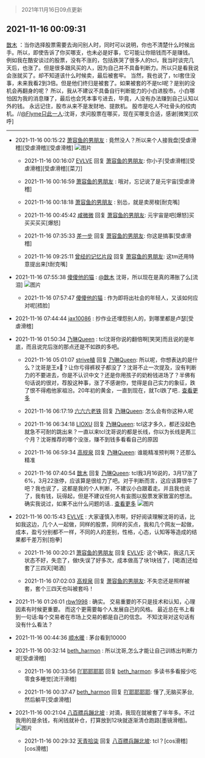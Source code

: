 > 2021年11月16日09点更新
<link rel="stylesheet" href="https://cdn.jsdelivr.net/gh/taotie6/sampleJSON@main/css/photo_show.css">
<meta name="referrer" content="no-referrer" />


 ## 2021-11-16 00:09:31 

 [㪚木](https://www.coolapk.com/feed/31500697?shareKey=NTc2MzdmMjYzNDMwNjE5Mjk0N2Y~) ：当你选择股票需要去询问别人时，同时可以说明，你也不清楚什么时候出手。所以，即使告诉了你买哪支，也未必是好事，它可能让你赔钱而不是赚钱。
例如我在酷安谈过的股票，没有不涨的，包括跌哭了很多人的tcl，我当时谈完几天后，也涨了。但是很多跟风买的人，因为自己并不具备判断力<!--break-->。所以只是看我说会涨就买了。却不知道该什么时候卖，最后被套牢。
当然，我也说了，tcl套住没事，未来我看2到3倍。但是他们终归是被套了。如果被套的不是tcl呢？是别的没机会再翻身的呢？
所以，我从不建议不具备自行判断能力的小白进股市。小白哪怕因为我的消息赚了，最后也会凭本事亏进去，毕竟，人没有办法赚到自己认知以外的钱。
永远记住，股市从来不是发财地、提款机。
股市是吃人不吐骨头的绞肉机。//<a class="feed-link-uname" href="/u/Flyme只此一人">@Flyme只此一人</a>:沈哥，求问股票在哪买，现在买哪支合适，感谢[微笑][欢呼] 

<div class="album">
</div>

 ------- 

- 2021-11-16 00:15:22 [萧容鱼的男朋友](uid=2377889) : 竟然没人？所以来个人接我盘[受虐滑稽][受虐滑稽][受虐滑稽] ![图片](https://image.coolapk.com/feed/2021/1116/00/2377889_2921_4947@1170x329.jpg)

    - 2021-11-16 00:16:07 [EVLVE](uid=624501) 回复 [萧容鱼的男朋友](uid=2377889): 你小子[受虐滑稽][受虐滑稽][受虐滑稽][菜刀] 

    - 2021-11-16 00:16:59 [萧容鱼的男朋友](uid=2377889) : 哦对，忘记说了是元宇宙[受虐滑稽] 

    - 2021-11-16 00:18:18 [萧容鱼的男朋友](uid=2377889) : 别怂，就是卖房梭[耐克嘴] 

    - 2021-11-16 00:45:42 [咸微微](uid=1248718) 回复 [萧容鱼的男朋友](uid=2377889): 元宇宙是吧[爆怒]买买买买买[爆怒] 

    - 2021-11-16 07:35:33 [差一步](uid=1514959) 回复 [萧容鱼的男朋友](uid=2377889): 你这是搞事[受虐滑稽] 

    - 2021-11-16 09:25:11 [曾经的记忆片段](uid=2703645) 回复 [萧容鱼的男朋友](uid=2377889): 这tm还用特意提出来[t耐克嘴] 

- 2021-11-16 07:55:38 [傻傻他的猫](uid=831321) : <a class="feed-link-uname" href="/u/㪚木">@㪚木</a> 沈哥，所以现在是真的滞胀了么[流泪] ![图片](https://image.coolapk.com/feed/2021/1116/07/831321_b9deb6af_0536_6221@1080x2340.jpeg)

    - 2021-11-16 07:57:47 [傻傻他的猫](uid=831321) : 作为即将出社会的年轻人，又该如何应对呢[捂脸] 

- 2021-11-16 07:44:44 [jax10086](uid=797822) : 抄作业还埋怨别人的，到哪里都是卢瑟[受虐滑稽] 

- 2021-11-16 01:50:34 [乃琳Queen](uid=2370903) : tcl沈哥你说的翻倍啊[笑哭]而且说的是年底，而且说完后涨的那点还是不如跌的多吧。 

    - 2021-11-16 05:01:07 [strive植](uid=1468928) 回复 [乃琳Queen](uid=2370903): 所以呢，你想表达的是什么？沈哥是王x🥚？让你亏得裤衩子都没了？沈哥不止一次提及，没有判断力的不要进去，你是不认识中文？还是你用孩子的奶粉钱进场了？半佛有句话说的很对，荐股这种事，涨了不感谢你，觉得是自己实力的象征，跌了恨不得疱他家祖汾。20年初的黄金，一直到现在，就Tcl跌了吧.. <a href="/feed/replyList?id=243640832">查看更多</a> 

    - 2021-11-16 06:17:19 [六六六老铁](uid=1165265) 回复 [乃琳Queen](uid=2370903): 怎么会有你这种人呢 

    - 2021-11-16 06:34:18 [LIOXU](uid=2824671) 回复 [乃琳Queen](uid=2370903): tcl这才多久，都还没起色就急不可耐的跳出来？一直以来tcl沈哥说的都是长线，你以为长线是两三个月？沈哥推荐的哪个没涨，赚不到钱多看看自己的原因 

    - 2021-11-16 06:59:34 [高规泉](uid=1123484) 回复 [乃琳Queen](uid=2370903): 谁能精准预判啊？还那么精准 

    - 2021-11-16 07:40:54 [㪚木](uid=1081091) 回复 [乃琳Queen](uid=2370903): tcl我3月16说的，3月17涨了6%，3月22涨停，应该算是很给力了吧。对于判断而言，这应该算很牛了吧？我也说了，这都是我的个人判断，不建议小白跟着走。并且我也说了，我有钱，玩得起，但是不建议任何人有妄图以股票发家致富的想法。确实我说过，如果不出什么问题的话.. <a href="/feed/replyList?id=243640832">查看更多</a> ![图片](https://image.coolapk.com/feed/2021/1116/07/1081091_9977a7e8_9653_8441@1440x4785.jpeg)

- 2021-11-16 00:15:43 [EVLVE](uid=624501) : 大家谨慎入市啊，好好阅读理解沈哥的话，比如我这边，几个人一起做，同样的股票，同样的买点，我和几个网友一起做，成本，盈亏分别都不一样，不同的人的差别，性格，心态，认知等等造成的结果都千差万别[抱拳] 

    - 2021-11-16 00:20:21 [萧容鱼的男朋友](uid=2377889) 回复 [EVLVE](uid=624501): 这个确实，我这几天状态不好，失恋了，做t失误了好多次，成本做高了块1块钱了，[喝酒]还给套了三四天[喝酒] 

    - 2021-11-16 07:02:03 [高规泉](uid=1123484) 回复 [萧容鱼的男朋友](uid=2377889): 不失恋还是照样被套，套个三四天也叫被套吗！ 

- 2021-11-16 01:26:01 [rbw1998](uid=602980) : 确实。  交易重要的不只是技术和认知，心理因素有时候更重要。 而这个更需要每个人发展自己的风格。
最近总在书上看到一句话:每个交易者在市场上交易的都是自己的信念。
不知沈哥对这句话有没有什么看法？ 

- 2021-11-16 00:44:36 [顺水暖](uid=2030768) : 茅台看到10000 

- 2021-11-16 00:32:14 [beth_harmon](uid=5239950) : 所以沈哥,怎么才能让自己训练出判断力呢[受虐滑稽] 

    - 2021-11-16 00:33:56 [吖耶耶耶耶](uid=1523259) 回复 [beth_harmon](uid=5239950): 多读书多看报少吃零食多睡觉[流汗滑稽] 

    - 2021-11-16 00:37:47 [beth_harmon](uid=5239950) 回复 [吖耶耶耶耶](uid=1523259): 懂了,无脑买茅台,然后躺平[受虐滑稽] 

- 2021-11-16 00:21:04 [八百膘兵蹦北坡](uid=1105274) : 对滴，我现在就被套了半年多。不过我用的是余钱，有闲钱就补仓，打算放到12块就逐渐清仓跑路[墨镜滑稽]。 ![图片](https://image.coolapk.com/feed/2021/1116/00/1105274_5c4cba98_3263_383@299x322.jpeg)

    - 2021-11-16 00:29:32 [天青拾柒](uid=2874164) 回复 [八百膘兵蹦北坡](uid=1105274): tcl？[cos滑稽][cos滑稽] 

